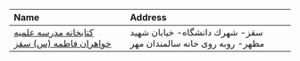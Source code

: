 | Name                                                                                                                         | Address                                                         |
|:-----------------------------------------------------------------------------------------------------------------------------|:----------------------------------------------------------------|
| [کتابخانه مدرسه علمیه خواهران فاطمه (س) سقز](https://lib.ir/fa/library/715/کتابخانه-مدرسه-علمیه-خواهران-فاطمه-س-سقز/search/) | سقز- شهرك دانشگاه- خیابان شهید مظهر- روبه روی خانه سالمندان مهر |